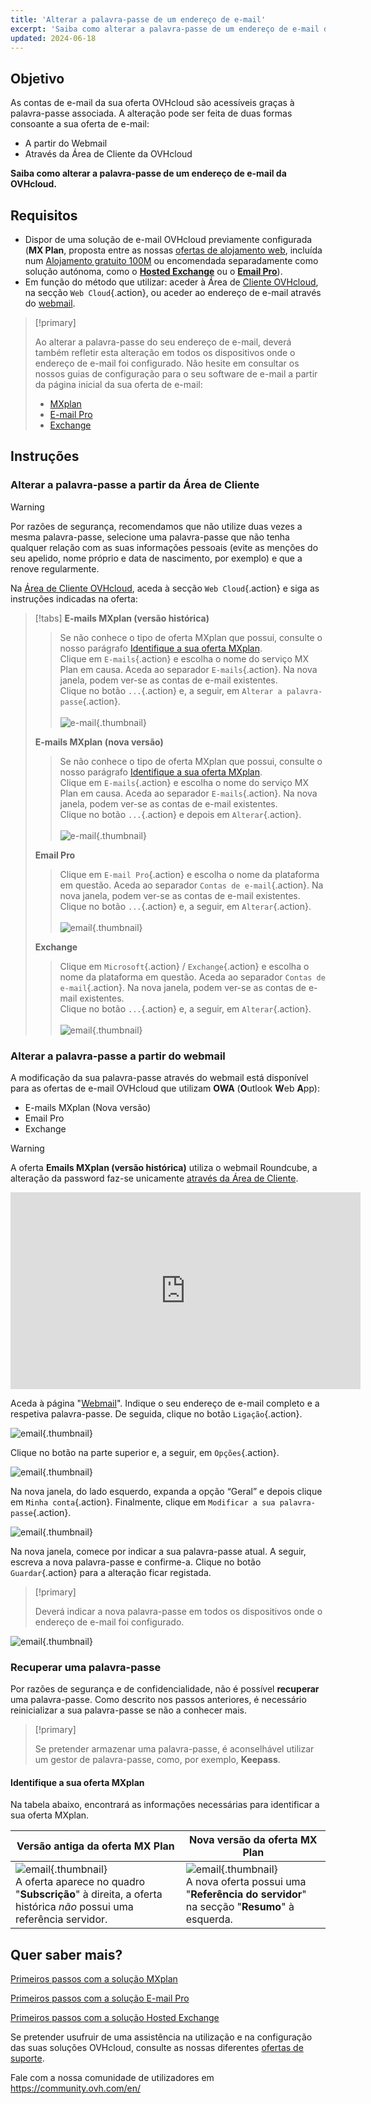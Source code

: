 ```yaml
---
title: 'Alterar a palavra-passe de um endereço de e-mail'
excerpt: 'Saiba como alterar a palavra-passe de um endereço de e-mail da OVHcloud'
updated: 2024-06-18
---
```


## Objetivo

As contas de e-mail da sua oferta OVHcloud são acessíveis graças à palavra-passe associada. A alteração pode ser feita de duas formas consoante a sua oferta de e-mail:

- A partir do Webmail
- Através da Área de Cliente da OVHcloud

**Saiba como alterar a palavra-passe de um endereço de e-mail da OVHcloud.**

## Requisitos

- Dispor de uma solução de e-mail OVHcloud previamente configurada (**MX Plan**, proposta entre as nossas [ofertas de alojamento web](https://www.ovhcloud.com/pt/web-hosting/), incluída num [Alojamento gratuito 100M](https://www.ovhcloud.com/pt/domains/free-web-hosting/) ou encomendada separadamente como solução autónoma, como o [**Hosted Exchange**](https://www.ovhcloud.com/pt/emails/hosted-exchange/) ou o [**Email Pro**](https://www.ovhcloud.com/pt/emails/email-pro/)).
- Em função do método que utilizar: aceder à Área de [Cliente OVHcloud](https://www.ovh.com/auth/?action=gotomanager&from=https://www.ovh.pt/&ovhSubsidiary=pt), na secção `Web Cloud`{.action}, ou aceder ao endereço de e-mail através do [webmail](https://www.ovhcloud.com/pt/mail/).

> [!primary]
>
> Ao alterar a palavra-passe do seu endereço de e-mail, deverá também refletir esta alteração em todos os dispositivos onde o endereço de e-mail foi configurado. Não hesite em consultar os nossos guias de configuração para o seu software de e-mail a partir da página inicial da sua oferta de e-mail:
>
> - [MXplan](/products/web-cloud-email-collaborative-solutions-mx-plan)
> - [E-mail Pro](/products/web-cloud-email-collaborative-solutions-email-pro)
> - [Exchange](/products/web-cloud-email-collaborative-solutions-microsoft-exchange)
>

## Instruções

### Alterar a palavra-passe a partir da Área de Cliente <a name="controlpanel"></a>

> [!warning]
> Por razões de segurança, recomendamos que não utilize duas vezes a mesma palavra-passe, selecione uma palavra-passe que não tenha qualquer relação com as suas informações pessoais (evite as menções do seu apelido, nome próprio e data de nascimento, por exemplo) e que a renove regularmente.

Na [Área de Cliente OVHcloud](https://www.ovh.com/auth/?action=gotomanager&from=https://www.ovh.pt/&ovhSubsidiary=pt), aceda à secção `Web Cloud`{.action} e siga as instruções indicadas na oferta:

> [!tabs]
> **E-mails MXplan (versão histórica)**
>>
>> Se não conhece o tipo de oferta MXplan que possui, consulte o nosso parágrafo [Identifique a sua oferta MXplan](#whichmxplan).<br>
>> Clique em `E-mails`{.action} e escolha o nome do serviço MX Plan em causa. Aceda ao separador `E-mails`{.action}. Na nova janela, podem ver-se as contas de e-mail existentes. <br>
>> Clique no botão `...`{.action} e, a seguir, em `Alterar a palavra-passe`{.action}.<br><br>
>>![e-mail](images/email-password-mxplan-legacy01.png){.thumbnail}<br>
>>
> **E-mails MXplan (nova versão)**
>>
>> Se não conhece o tipo de oferta MXplan que possui, consulte o nosso parágrafo [Identifique a sua oferta MXplan](#whichmxplan).<br>
>> Clique em `E-mails`{.action} e escolha o nome do serviço MX Plan em causa. Aceda ao separador `E-mails`{.action}. Na nova janela, podem ver-se as contas de e-mail existentes. <br>
>> Clique no botão `...`{.action} e depois em `Alterar`{.action}.<br><br>
>>![e-mail](images/email-password-mxplan-new01.png){.thumbnail}<br>
>>
> **Email Pro**
>>
>> Clique em `E-mail Pro`{.action} e escolha o nome da plataforma em questão. Aceda ao separador `Contas de e-mail`{.action}. Na nova janela, podem ver-se as contas de e-mail existentes.<br>
>> Clique no botão `...`{.action} e, a seguir, em `Alterar`{.action}.<br><br>
>>![email](images/email-password-emailpro01.png){.thumbnail}<br>
>>
> **Exchange**
>>
>> Clique em `Microsoft`{.action} / `Exchange`{.action} e escolha o nome da plataforma em questão. Aceda ao separador `Contas de e-mail`{.action}. Na nova janela, podem ver-se as contas de e-mail existentes.<br>
>> Clique no botão `...`{.action} e, a seguir, em `Alterar`{.action}.<br><br>
>>![email](images/email-password-exchange01.png){.thumbnail}<br>
>>

### Alterar a palavra-passe a partir do webmail

A modificação da sua palavra-passe através do webmail está disponível para as ofertas de e-mail OVHcloud que utilizam **OWA** (**O**utlook **W**eb **A**pp):

- E-mails MXplan (Nova versão)
- Email Pro
- Exchange

> [!warning]
>
> A oferta **Emails MXplan (versão histórica)** utiliza o webmail Roundcube, a alteração da password faz-se unicamente [através da Área de Cliente](#controlpanel).
>

<iframe width="560" height="315" src="https://www.youtube-nocookie.com/embed/msmUN7cLSNI" title="YouTube video player" frameborder="0" allow="accelerometer; autoplay; clipboard-write; encrypted-media; gyroscope; picture-in-picture" allowfullscreen></iframe>

Aceda à página "[Webmail](https://www.ovhcloud.com/pt/mail/)". Indique o seu endereço de e-mail completo e a respetiva palavra-passe. De seguida, clique no botão `Ligação`{.action}. 

![email](images/mxplan-password-new-step2.png){.thumbnail}

Clique no botão <i class="icons-gear-concept icons-masterbrand-blue"></i>na parte superior e, a seguir, em `Opções`{.action}.

![email](images/mxplan-password-new-step3.png){.thumbnail}

Na nova janela, do lado esquerdo, expanda a opção “Geral” e depois clique em `Minha conta`{.action}. Finalmente, clique em `Modificar a sua palavra-passe`{.action}.

![email](images/mxplan-password-new-step4.png){.thumbnail}

Na nova janela, comece por indicar a sua palavra-passe atual. A seguir, escreva a nova palavra-passe e confirme-a. Clique no botão `Guardar`{.action} para a alteração ficar registada.

> [!primary]
>
> Deverá indicar a nova palavra-passe em todos os dispositivos onde o endereço de e-mail foi configurado.
>

![email](images/mxplan-password-new-step5.png){.thumbnail}

### Recuperar uma palavra-passe

Por razões de segurança e de confidencialidade, não é possível **recuperar** uma palavra-passe. Como descrito nos passos anteriores, é necessário reinicializar a sua palavra-passe se não a conhecer mais.

> [!primary]
>
> Se pretender armazenar uma palavra-passe, é aconselhável utilizar um gestor de palavra-passe, como, por exemplo, **Keepass**.

#### Identifique a sua oferta MXplan <a name="whichmxplan"></a>

Na tabela abaixo, encontrará as informações necessárias para identificar a sua oferta MXplan.

|Versão antiga da oferta MX Plan|Nova versão da oferta MX Plan|
|---|---|
|![email](images/mxplan-starter-legacy-step1.png){.thumbnail}<br> A oferta aparece no quadro "**Subscrição**" à direita, a oferta histórica *não* possui uma referência servidor.|![email](images/mxplan-starter-new-step1.png){.thumbnail}<br>A nova oferta possui uma "**Referência do servidor**" na secção "**Resumo**" à esquerda.|

## Quer saber mais?

[Primeiros passos com a solução MXplan](/pages/web_cloud/email_and_collaborative_solutions/mx_plan/email_generalities)

[Primeiros passos com a solução E-mail Pro](/pages/web_cloud/email_and_collaborative_solutions/email_pro/first_config)

[Primeiros passos com a solução Hosted Exchange](/pages/web_cloud/email_and_collaborative_solutions/microsoft_exchange/exchange_starting_hosted)

Se pretender usufruir de uma assistência na utilização e na configuração das suas soluções OVHcloud, consulte as nossas diferentes [ofertas de suporte](https://www.ovhcloud.com/pt/support-levels/).

Fale com a nossa comunidade de utilizadores em <https://community.ovh.com/en/>
